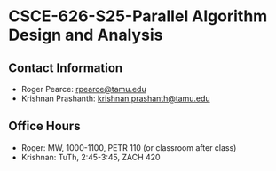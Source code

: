 # CSCE-626-S25-Parallel Algorithm Design and Analysis

## Contact Information
* Roger Pearce:   rpearce@tamu.edu
* Krishnan Prashanth: krishnan.prashanth@tamu.edu

## Office Hours
* Roger:   MW, 1000-1100, PETR 110 (or classroom after class)
* Krishnan: TuTh, 2:45-3:45, ZACH 420
